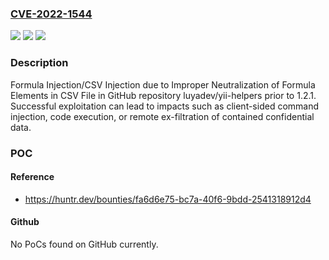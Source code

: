 ### [CVE-2022-1544](https://cve.mitre.org/cgi-bin/cvename.cgi?name=CVE-2022-1544)
![](https://img.shields.io/static/v1?label=Product&message=luyadev%2Fyii-helpers&color=blue)
![](https://img.shields.io/static/v1?label=Version&message=n%2Fa&color=blue)
![](https://img.shields.io/static/v1?label=Vulnerability&message=CWE-1236%20Improper%20Neutralization%20of%20Formula%20Elements%20in%20a%20CSV%20File&color=brighgreen)

### Description

Formula Injection/CSV Injection due to Improper Neutralization of Formula Elements in CSV File in GitHub repository luyadev/yii-helpers prior to 1.2.1. Successful exploitation can lead to impacts such as client-sided command injection, code execution, or remote ex-filtration of contained confidential data.

### POC

#### Reference
- https://huntr.dev/bounties/fa6d6e75-bc7a-40f6-9bdd-2541318912d4

#### Github
No PoCs found on GitHub currently.

